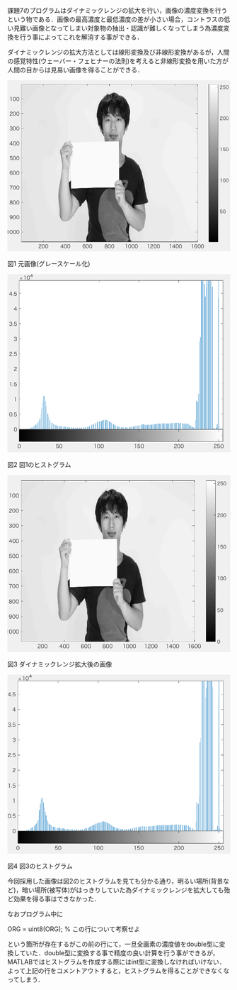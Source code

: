 課題7のプログラムはダイナミックレンジの拡大を行い，画像の濃度変換を行うという物である．画像の最高濃度と最低濃度の差が小さい場合，コントラスの低い見難い画像となってしまい対象物の抽出・認識が難しくなってしまう為濃度変換を行う事によってこれを解消する事ができる．

ダイナミックレンジの拡大方法としては線形変換及び非線形変換があるが，人間の感覚特性(ウェーバー・フェヒナーの法則)を考えると非線形変換を用いた方が人間の目からは見易い画像を得ることができる．

<img src="https://github.com/tableamd/lecture_image_processing/blob/master/kadai7/1.png">

図1 元画像(グレースケール化)

<img src="https://github.com/tableamd/lecture_image_processing/blob/master/kadai7/2.png">

図2 図1のヒストグラム

<img src="https://github.com/tableamd/lecture_image_processing/blob/master/kadai7/3.png">

図3 ダイナミックレンジ拡大後の画像

<img src="https://github.com/tableamd/lecture_image_processing/blob/master/kadai7/4.png">

図4 図3のヒストグラム

今回採用した画像は図2のヒストグラムを見ても分かる通り，明るい場所(背景など)，暗い場所(被写体)がはっきりしていた為ダイナミックレンジを拡大しても殆ど効果を得る事はできなかった．

なおプログラム中に  

ORG = uint8(ORG); % この行について考察せよ  

という箇所が存在するがこの前の行にて，一旦全画素の濃度値をdouble型に変換していた．double型に変換する事で精度の良い計算を行う事ができるが，MATLABではヒストグラムを作成する際にはint型に変換しなければいけない．よって上記の行をコメントアウトすると，ヒストグラムを得ることができなくなってしまう．